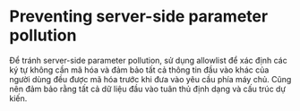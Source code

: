 # Preventing server-side parameter pollution

Để tránh  server-side parameter pollution, sử dụng allowlist để xác định các ký tự không cần mã hóa và đảm bảo tất cả thông tin đầu vào khác của người dùng đều được mã hóa trước khi đưa vào yêu cầu phía máy chủ. Cũng nên đảm bảo rằng tất cả dữ liệu đầu vào tuân thủ định dạng và cấu trúc dự kiến.
